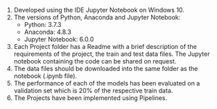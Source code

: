 1.	Developed using the IDE Jupyter Notebook on Windows 10.
2.	The versions of Python, Anaconda and Jupyter Notebook: 
    + Python: 3.7.3
    + Anaconda: 4.8.3     
    + Jupyter  Notebook:  6.0.0
3.	Each Project folder has a Readme with a brief description of the requirements of the project, the train and test data files. The Jupyter notebook containing the code can be shared on request.
4.	The data files should be downloaded into the same folder as the notebook (.ipynb file). 
5.	The performance of each of the models has been evaluated on a validation set which is 20% of the respective train data.
6.	The Projects have been implemented using Pipelines.
